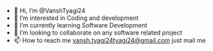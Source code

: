 - 👋 Hi, I’m @VanshTyagi24
- 👀 I’m interested in Coding and development
- 🌱 I’m currently learning Software Development
- 💞️ I’m looking to collaborate on any software related project 
- 📫 How to reach me vansh.tyagi24tyagi24@gmail.com just mail me

<!---
VanshTyagi24/VanshTyagi24 is a ✨ special ✨ repository because its `README.md` (this file) appears on your GitHub profile.
You can click the Preview link to take a look at your changes.
--->
